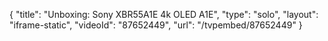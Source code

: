 {
    "title": "Unboxing: Sony XBR55A1E 4k OLED A1E",
    "type": "solo",
    "layout": "iframe-static",
    "videoId": "87652449",
    "url": "\/tvpembed\/87652449"
}